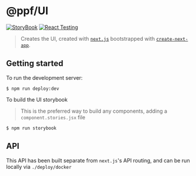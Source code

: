 # @ppf/UI

[![StoryBook](https://github.com/PowerPlayShipley/UI/actions/workflows/storybook.yml/badge.svg)](https://github.com/PowerPlayShipley/UI/actions/workflows/storybook.yml)
[![React Testing](https://github.com/PowerPlayShipley/UI/actions/workflows/node.js.yml/badge.svg)](https://github.com/PowerPlayShipley/UI/actions/workflows/node.js.yml)

> Creates the UI, created with [`next.js`](https://nextjs.org/) bootstrapped with [`create-next-app`](https://github.com/vercel/next.js/tree/canary/packages/create-next-app).

## Getting started

To run the development server:

```shell
$ npm run deploy:dev
```

To build the UI storybook

> This is the preferred way to build any components, adding a `component.stories.jsx` file

```shell
$ npm run storybook
```

## API

This API has been built separate from `next.js`'s API routing, and can be run locally via `./deploy/docker`
